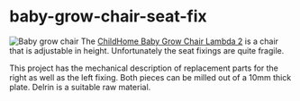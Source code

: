 # baby-grow-chair-seat-fix

![Baby grow chair](http://www.childhome.com/images/www.childhome.be/photolib/12148.jpg)
The [ChildHome Baby Grow Chair Lambda 2](http://www.childhome.com/EN/288_568_642/0/4402/1/0/productdetail.html) is a chair that is adjustable in height.  Unfortunately the seat fixings are quite fragile.

This project has the mechanical description of replacement parts for the right as well as the left fixing.
Both pieces can be milled out of a 10mm thick plate.  Delrin is a suitable raw material.

